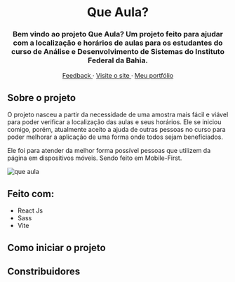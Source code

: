 

<div align="center">
  <h1>
    Que Aula?
  </h1>
  <h3>
    Bem vindo ao projeto Que Aula? Um projeto feito para ajudar com a localização e horários de aulas para os estudantes do curso de Análise e Desenvolvimento de Sistemas do Instituto Federal da Bahia.
  </h3>
  <div align="center">
    <a href="https://docs.google.com/forms/d/e/1FAIpQLSfkVjykgXE8E3kBQETSRzgBIYWiNX0wNW0aL5av3yZbJN6bEw/viewform?usp=sf_link">
      Feedback
    </a>
    ·
    <a href="https://que-aula.vercel.app/">
      Visite o site
    </a>
    ·
    <a href="https://github.com/RafaelD-S/Portifolio">
      Meu portfólio
    </a>
  </div>
</div>

## Sobre o projeto
O projeto nasceu a partir da necessidade de uma amostra mais fácil e viável para poder verificar a localização das aulas e seus horários. 
Ele se iniciou comigo, porém, atualmente aceito a ajuda de outras pessoas no curso para poder melhorar a aplicação de uma forma onde todos sejam benefíciados.

Ele foi para atender da melhor forma possível pessoas que utilizem da página em dispositivos móveis. Sendo feito em Mobile-First.

![que aula](https://github.com/user-attachments/assets/8776c80b-976e-4787-bef3-e82bf8eb1947)

## Feito com:
- React Js
- Sass
- Vite

## Como iniciar o projeto

## Constribuidores

